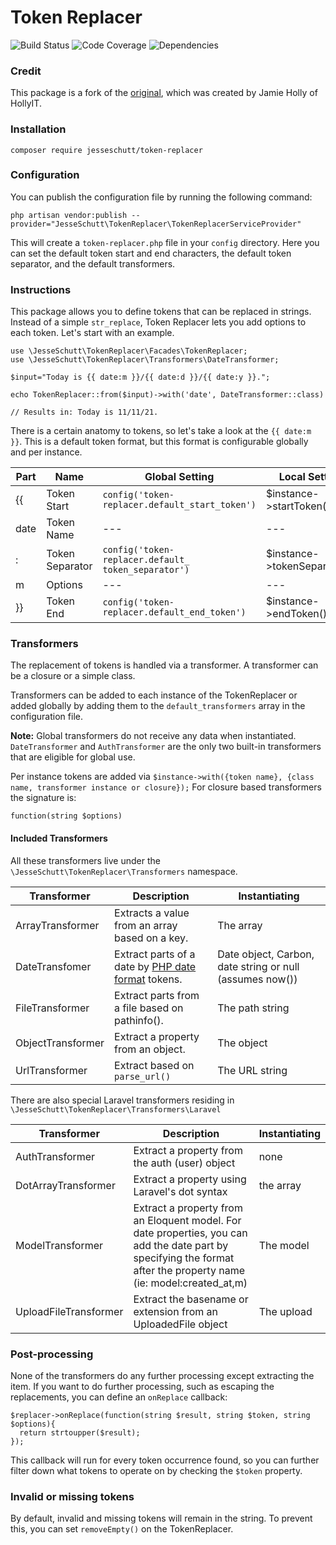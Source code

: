 
# Token Replacer

![Build Status](https://github.com/jesseschutt/token-replacer/actions/workflows/run-tests.yml/badge.svg)
![Code Coverage](https://img.shields.io/codecov/c/github/jesseschutt/token-replacer)
![Dependencies](https://img.shields.io/librariesio/github/jesseschutt/token-replacer)

### Credit
This package is a fork of the [original](https://github.com/HollyIT/token-replacer), which was created by Jamie Holly of HollyIT.

### Installation
    
```
composer require jesseschutt/token-replacer
```

### Configuration

You can publish the configuration file by running the following command:

```
php artisan vendor:publish --provider="JesseSchutt\TokenReplacer\TokenReplacerServiceProvider"
```

This will create a `token-replacer.php` file in your `config` directory. Here you can set the default token start and end characters, the default token separator, and the default transformers.

### Instructions

This package allows you to define tokens that can be replaced in strings. Instead of a simple `str_replace`, Token Replacer lets you add options to each token. Let's start with an example.

```  
use \JesseSchutt\TokenReplacer\Facades\TokenReplacer;
use \JesseSchutt\TokenReplacer\Transformers\DateTransformer;

$input="Today is {{ date:m }}/{{ date:d }}/{{ date:y }}.";  
  
echo TokenReplacer::from($input)->with('date', DateTransformer::class)  
      
// Results in: Today is 11/11/21.      
```  

There is a certain anatomy to tokens, so let's take a look at the `{{ date:m }}`. This is a default token format, but this format is configurable globally and per instance.

| Part |  Name | Global Setting                                      | Local Setting
|--|--|-----------------------------------------------------|--|
| {{ | Token Start | `config('token-replacer.default_start_token')`      | $instance->startToken() |
| date | Token Name | --- |--- |
| : | Token Separator | `config('token-replacer.default_ token_separator')` | $instance->tokenSeparator() |
| m | Options | --- | --- |
| }} | Token End | `config('token-replacer.default_end_token')`        | $instance->endToken() |

### Transformers

The replacement of tokens is handled via a transformer. A transformer can be a closure or a simple class.

Transformers can be added to each instance of the TokenReplacer or added globally by adding them to the `default_transformers` array in the configuration file. 

**Note:** Global transformers do not receive any data when instantiated. `DateTransformer` and `AuthTransformer` are the only two built-in transformers that are eligible for global use.

Per instance tokens are added via `$instance->with({token name}, {class name, transformer instance or closure});` For closure based transformers the signature is:

```
function(string $options)
``` 

#### Included Transformers
All these transformers live under the `\JesseSchutt\TokenReplacer\Transformers` namespace.

| Transformer | Description | Instantiating |
| --- | --- | -- |
| ArrayTransformer | Extracts a value from an array based on a key.| The array |
| DateTransfomer | Extract parts of a date by [PHP date format](https://www.php.net/manual/en/datetime.format.php) tokens. | Date object, Carbon, date string or null (assumes now()) |
|FileTransformer | Extract parts from a file based on pathinfo(). | The path string |
| ObjectTransformer| Extract a property from an object. | The object |
|UrlTransformer | Extract based on `parse_url()` | The URL string |

There are also special Laravel transformers residing in `\JesseSchutt\TokenReplacer\Transformers\Laravel`

| Transformer | Description | Instantiating |
| --- | --- | -- |
| AuthTransformer | Extract a property from the auth (user) object | none |
| DotArrayTransformer | Extract a property using Laravel's dot syntax | the array |
| ModelTransformer | Extract a property from an Eloquent model. For date properties, you can add the date part by specifying the format after the property name (ie: model:created_at,m) | The model |
| UploadFileTransformer | Extract the basename or extension from an UploadedFile object | The upload |

### Post-processing
None of the transformers do any further processing except extracting the item. If you want to do further processing, such as escaping the replacements, you can define an `onReplace` callback:
```
$replacer->onReplace(function(string $result, string $token, string $options){  
  return strtoupper($result);  
});
```
This callback will run for every token occurrence found, so you can further filter down what tokens
to operate on by checking the `$token` property.

### Invalid or missing tokens
By default, invalid and missing tokens will remain in the string. To prevent this, you can set `removeEmpty()` on the TokenReplacer.
